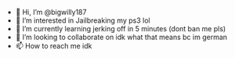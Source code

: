 - 👋 Hi, I’m @bigwilly187
- 👀 I’m interested in Jailbreaking my ps3 lol
- 🌱 I’m currently learning jerking off in 5 minutes (dont ban me pls)
- 💞️ I’m looking to collaborate on idk what that means bc im german
- 📫 How to reach me idk

<!---
bigwilly187/bigwilly187 is a ✨ special ✨ repository because its `README.md` (this file) appears on your GitHub profile.
You can click the Preview link to take a look at your changes.
--->
